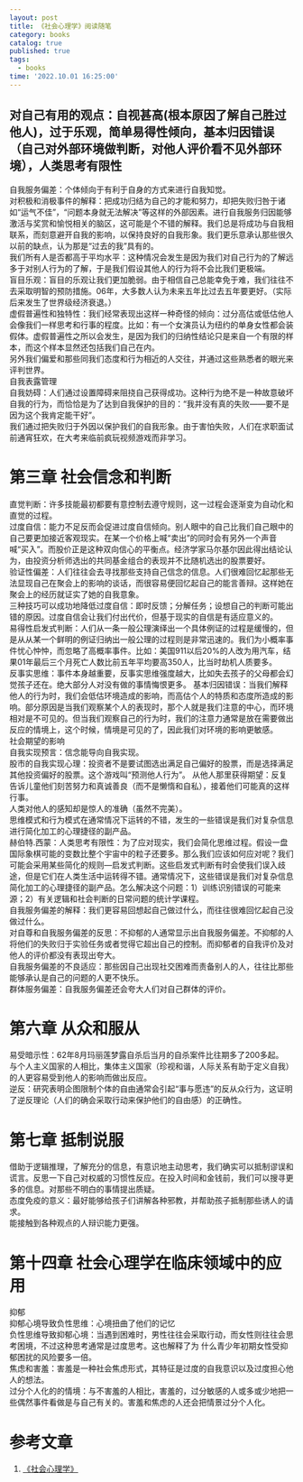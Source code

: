 ```yaml
---
layout: post
title: 《社会心理学》阅读随笔
category: books
catalog: true
published: true
tags:
  - books
time: '2022.10.01 16:25:00'
---
```

对自己有用的观点：自视甚高(根本原因了解自己胜过他人)，过于乐观，简单易得性倾向，基本归因错误（自己对外部环境做判断，对他人评价看不见外部环境），人类思考有限性
----

自我服务偏差：个体倾向于有利于自身的方式来进行自我知觉。  
对积极和消极事件的解释：把成功归结为自己的才能和努力，却把失败归咎于诸如“运气不佳”，“问题本身就无法解决”等这样的外部因素。进行自我服务归因能够激活与奖赏和愉悦相关的脑区，这可能是个不错的解释。我们总是将成功与自我相联系，而刻意避开自我的影响，以保持良好的自我形象。我们更乐意承认那些很久以前的缺点，认为那是“过去的我”具有的。  
我们所有人是否都高于平均水平：这种情况会发生是因为我们对自己行为的了解远多于对别人行为的了解，于是我们假设其他人的行为将不会比我们更极端。  
盲目乐观：盲目的乐观让我们更加脆弱。由于相信自己总能幸免于难，我们往往不去采取明智的预防措施。06年，大多数人认为未来五年比过去五年要更好。（实际后来发生了世界级经济衰退。）  
虚假普遍性和独特性：我们经常表现出这样一种奇怪的倾向：过分高估或低估他人会像我们一样思考和行事的程度。比如：有一个女演员认为纽约的单身女性都会装假体。虚假普遍性之所以会发生，是因为我们的归纳性结论只是来自一个有限的样本，而这个样本显然还包括我们自己在内。  
另外我们偏爱和那些同我们态度和行为相近的人交往，并通过这些熟悉者的眼光来评判世界。  
自我表露管理  
自我妨碍：人们通过设置障碍来阻挠自己获得成功。这种行为绝不是一种故意破坏自我的行为，而恰恰是为了达到自我保护的目的：“我并没有真的失败——要不是因为这个我肯定能干好”。  
我们通过把失败归于外因以保护我们的自我形象。由于害怕失败，人们在求职面试前通宵狂欢，在大考来临前疯玩视频游戏而非学习。

# 第三章 社会信念和判断
直觉判断：许多技能最初都要有意控制去遵守规则，这一过程会逐渐变为自动化和直觉的过程。  
过度自信：能力不足反而会促进过度自信倾向。别人眼中的自己比我们自己眼中的自己要更加接近客观现实。在某一个价格上喊“卖出”的同时会有另外一个声音喊“买入”。而股价正是这种双向信心的平衡点。经济学家马尔基尔因此得出结论认为，由投资分析师选出的共同基金组合的表现并不比随机选出的股票要好。  
验证性偏差：人们往往会去寻找那些支持自己信念的信息。人们很难回忆起那些无法显现自己在聚会上的影响的谈话，而很容易便回忆起自己的能言善辩。这样她在聚会上的经历就证实了她的自我意象。  
三种技巧可以成功地降低过度自信：即时反馈；分解任务；设想自己的判断可能出错的原因。过度自信会让我们付出代价，但基于现实的自信是有适应意义的。  
易得性启发式判断：人们从一条一般公理演绎出一个具体例证的过程是缓慢的，但是从从某一个鲜明的例证归纳出一般公理的过程则是非常迅速的。我们为小概率事件忧心忡忡，而忽略了高概率事件。比如：美国911以后20%的人改为用汽车，结果01年最后三个月死亡人数比前五年平均要高350人，比当时劫机人质要多。  
反事实思维：事件本身越重要，反事实思维强度越大，比如失去孩子的父母都会幻觉孩子还在。绝大部分人对没有做的事情悔恨更多。  基本归因错误：当我们解释他人的行为时，我们会低估环境造成的影响，而高估个人的特质和态度所造成的影响。部分原因是当我们观察某个人的表现时，那个人就是我们注意的中心，而环境相对是不可见的。但当我们观察自己的行为时，我们的注意力通常是放在需要做出反应的情境上，这个时候，情境是可见的了，因此我们对环境的影响更敏感。  
社会期望的影响  
自我实现预言：信念能导向自我实现。  
股市的自我实现心理：投资者不是要试图选出满足自己偏好的股票，而是选择满足其他投资偏好的股票。这个游戏叫“预测他人行为”。  从他人那里获得期望：反复告诉儿童他们刻苦努力和真诚善良（而不是懒惰和自私），接着他们可能真的这样行事。  
人类对他人的感知却是惊人的准确（虽然不完美）。  
思维模式和行为模式在通常情况下运转的不错，发生的一些错误是我们对复杂信息进行简化加工的心理捷径的副产品。  
赫伯特.西蒙：人类思考有限性：为了应对现实，我们会简化思维过程。假设一盘国际象棋可能的变数比整个宇宙中的粒子还要多。那么我们应该如何应对呢？我们可能会采用某些简化的规则—启发式判断。这些启发式判断有时会使我们误入歧途，但是它们在人类生活中运转得不错。通常情况下，这些错误是我们对复杂信息简化加工的心理捷径的副产品。怎么解决这个问题：1）训练识别错误的可能来源；2）有关逻辑和社会判断的日常问题的统计学课程。  
自我服务偏差的解释：我们更容易回想起自己做过什么，而往往很难回忆起自己没做过什么。  
对自尊和自我服务偏差的反思：不抑郁的人通常显示出自我服务偏差。不抑郁的人将他们的失败归于实验任务或者觉得它超出自己的控制。而抑郁者的自我评价及对他人的评价都没有表现出夸大。  
自我服务偏差的不良适应：那些因自己出现社交困难而责备别人的人，往往比那些能够承认是自己的问题的人更不快乐。  
群体服务偏差：自我服务偏差还会夸大人们对自己群体的评价。

# 第六章 从众和服从
易受暗示性：62年8月玛丽莲梦露自杀后当月的自杀案件比往期多了200多起。  
与个人主义国家的人相比，集体主义国家（珍视和谐，人际关系有助于定义自我）的人更容易受到他人的影响而做出反应。  
逆反：研究表明企图限制个体的自由通常会引起“事与愿违”的反从众行为，这证明了逆反理论（人们的确会采取行动来保护他们的自由感）的正确性。

# 第七章 抵制说服
借助于逻辑推理，了解充分的信息，有意识地主动思考，我们确实可以抵制谬误和谎言。反思一下自己对权威的习惯性反应。在投入时间和金钱前，我们可以搜寻更多的信息。对那些不明白的事情提出质疑。  
态度免疫的意义：最好能够给孩子们讲解各种邪教，并帮助孩子抵制那些诱人的请求。  
能接触到各种观点的人辩识能力更强。

# 第十四章 社会心理学在临床领域中的应用
抑郁  
抑郁心境导致负性思维：心境扭曲了他们的记忆  
负性思维导致抑郁心境：当遇到困难时，男性往往会采取行动，而女性则往往会思考困境，不过这种思考通常是过度思考。这也解释了为
什么青少年初期女性受抑郁困扰的风险要多一倍。  
焦虑和害羞：害羞是一种社会焦虑形式，其特征是过度的自我意识以及过度担心他人的想法。  
过分个人化的的情境：与不害羞的人相比，害羞的，过分敏感的人或多或少地把一些偶然事件看做是与自己有关的。害羞和焦虑的人还会把情景过分个人化。

# 参考文章
1. [《社会心理学》](https://book.douban.com/subject/25982198/)
